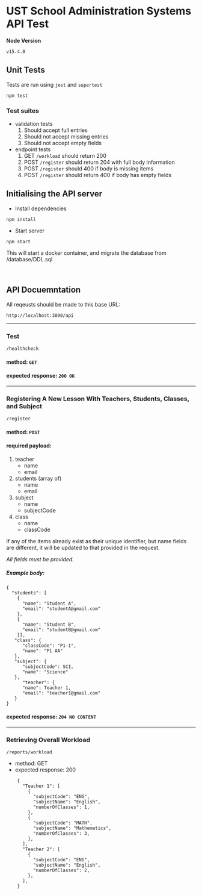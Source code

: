 # UST School Administration Systems API Test

**Node Version**
```
v15.4.0
```

## Unit Tests
Tests are run using `jest` and `supertest`

```
npm test
```

### Test suites
- validation tests
   1. Should accept full entries
   1. Should not accept missing entries
   1. Should not accept empty fields
- endpoint tests
   1. GET `/workload` should return 200
   1. POST `/register` should return 204 with full body information
   1. POST `/register` should 400 if body is missing items
   1. POST `/register` should return 400 if body has empty fields

## Initialising the API server
- Install dependencies
```
npm install
```
- Start server
```
npm start
```
This will start a docker container, and migrate the database from /database/DDL.sql

<br>

## API Docuemntation

All reqeusts should be made to this base URL:
```
http://localhost:3000/api
```

---

### Test
```
/healthcheck
```
#### method: `GET`
#### expected response: `200 OK`

---

### Registering A New Lesson With Teachers, Students, Classes, and Subject
```
/register
```
#### method: `POST`
#### required payload: 
1. teacher
    * name
    * email
1. students (array of)
    * name
    * email
1. subject
    * name
    * subjectCode
1. class
    * name
    * classCode

If any of the items already exist as their unique identifier, but name fields are different, it will be updated to that provided in the request.

*All fields must be provided.*
      
##### Example body:
 ```
 {
   "students": [
     {
       "name": "Student A",
       "email": "studentA@gmail.com"
     },
     {
       "name": "Student B",
       "email": "studentB@gmail.com"
     }],
    "class": {
       "classCode": "P1-1",
       "name": "P1 AA"
    },
    "subject": {
       "subjectCode": SCI,
       "name": "Science"
    },
       "teacher": {
       "name": Teacher 1,
       "email": "teacher1@gmail.com"
    }
 }
 ```
 #### expected response: `204 NO CONTENT`

---

### Retrieving Overall Workload
```
/reports/workload
```
 * method: GET
 * expected response: 200 
```
    {
      "Teacher 1": [
        {
          "subjectCode": "ENG",
          "subjectName": "English",
          "numberOfClasses": 1,
        },        
        {
          "subjectCode": "MATH",
          "subjectName": "Mathematics",
          "numberOfClasses": 3,
        },
      ],
      "Teacher 2": [
        {
          "subjectCode": "ENG",
          "subjectName": "English",
          "numberOfClasses": 2,
        },
      ],
    }
```
